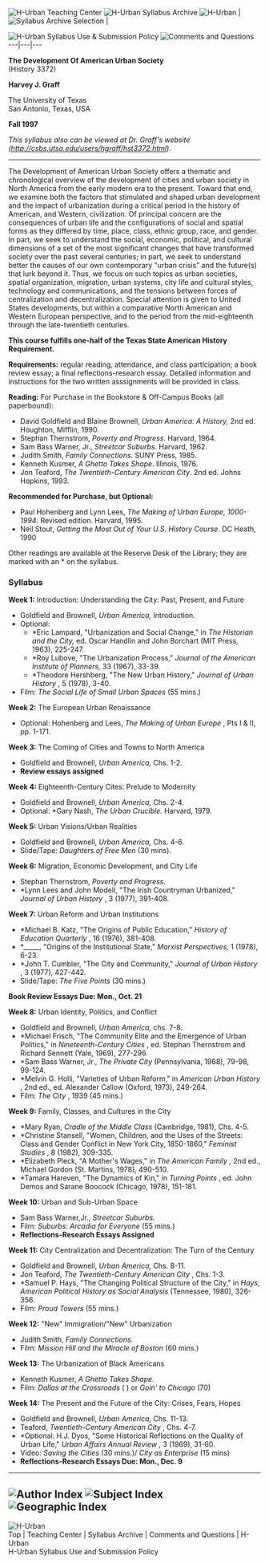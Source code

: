   
![H-Urban Teaching Center](../graphics/btnsyltc154x40.jpg) ![H-Urban Syllabus
Archive](../graphics/btnsylsa154x40.jpg)
![H-Urban](../graphics/btnsylhurban154x40.jpg) |  ![Syllabus Archive
Selection](../graphics/skysylarchselect.jpg) |



![H-Urban Syllabus Use & Submission Policy](../graphics/btnsyluse154x40.jpg)
![Comments and Questions](../graphics/btnsylcques154x40.jpg)  
---|---|---  
  
**The Development Of American Urban Society**  
(History 3372)  
  
**Harvey J. Graff**  
  
The University of Texas  
San Antonio, Texas, USA  
  
**Fall 1997**  
  

_This syllabus also can be viewed at Dr. Graff's website
(http://csbs.utsa.edu/users/hgraff/hst3372.html)._  
  
---  
  

The Development of American Urban Society offers a thematic and chronological
overview of the development of cities and urban society in North America from
the early modern era to the present. Toward that end, we examine both the
factors that stimulated and shaped urban development and the impact of
urbanization during a critical period in the history of American, and Western,
civilization. Of principal concern are the consequences of urban life and the
configurations of social and spatial forms as they differed by time, place,
class, ethnic group, race, and gender. In part, we seek to understand the
social, economic, political, and cultural dimensions of a set of the most
significant changes that have transformed society over the past several
centuries; in part, we seek to understand better the causes of our own
contemporary "urban crisis" and the future(s) that lurk beyond it. Thus, we
focus on such topics as urban societies, spatial organization, migration,
urban systems, city life and cultural styles, technology and communications,
and the tensions between forces of centralization and decentralization.
Special attention is given to United States developments, but within a
comparative North American and Western European perspective, and to the period
from the mid-eighteenth through the late-twentieth centuries.

**This course fulfills one-half of the Texas State American History
Requirement.**

**Requirements:** regular reading, attendance, and class participation; a book
review essay; a final reflections-research essay. Detailed information and
instructions for the two written asssignments will be provided in class.

**Reading:** For Purchase in the Bookstore  & Off-Campus Books (all
paperbound):

  * David Goldfield and Blaine Brownell, _Urban America: A History,_ 2nd ed. Houghton, Mifflin, 1990.
  * Stephan Thernstrom, _Poverty and Progress_. Harvard, 1964.
  * Sam Bass Warner, Jr., _Streetcar Suburbs_. Harvard, 1962.
  * Judith Smith, _Family Connections_. SUNY Press, 1985.
  * Kenneth Kusmer, _A Ghetto Takes Shape_. Illinois, 1976.
  * Jon Teaford, _The Twentieth-Century American City_. 2nd ed. Johns Hopkins, 1993.

**Recommended for Purchase, but Optional:**

  * Paul Hohenberg and Lynn Lees, _The Making of Urban Europe, 1000-1994_. Revised edition. Harvard, 1995.
  * Neil Stout, _Getting the Most Out of Your U.S. History Course_. DC Heath, 1990

Other readings are available at the Reserve Desk of the Library; they are
marked with an * on the syllabus.  

### Syllabus

**Week 1:** Introduction: Understanding the City: Past, Present, and Future

  * Goldfield and Brownell, _Urban America,_ Introduction.
  * Optional:
    * *Eric Lampard, "Urbanization and Social Change," in _The Historian and the City,_ ed. Oscar Handlin and John Borchart (MIT Press, 1963), 225-247.
    * *Roy Lubove, "The Urbanization Process," _Journal of the American Institute of Planners,_ 33 (1967), 33-39.
    * *Theodore Hershberg, "The New Urban History," _Journal of Urban History_ , 5 (1978), 3-40.
  * Film: _The Social Life of Small Urban Spaces_ (55 mins.)

**Week 2:** The European Urban Renaissance

  * Optional: Hohenberg and Lees, _The Making of Urban Europe_ , Pts I & II, pp. 1-171.

**Week 3:** The Coming of Cities and Towns to North America

  * Goldfield and Brownell, _Urban America,_ Chs. 1-2.
  * **Review essays assigned**

**Week 4:** Eighteenth-Century Cites: Prelude to Modernity

  * Goldfield and Brownell, _Urban America,_ Chs. 2-4.
  * Optional: *Gary Nash, _The Urban Crucible._ Harvard, 1979.

**Week 5:** Urban Visions/Urban Realities

  * Goldfield and Brownell, _Urban America,_ Chs. 4-6.
  * Slide/Tape: _Daughters of Free Men_ (30 mins).

**Week 6:** Migration, Economic Development, and City Life

  * Stephan Thernstrom, _Poverty and Progress._
  * *Lynn Lees and John Modell, "The Irish Countryman Urbanized," _Journal of Urban History_ , 3 (1977), 391-408.

**Week 7:** Urban Reform and Urban Institutions

  * *Michael B. Katz, "The Origins of Public Education," _History of Education Quarterly_ , 16 (1976), 381-408.
  * *_____, "Origins of the Institutional State," _Marxist Perspectives,_ 1 (1978), 6-23.
  * *John T. Cumbler, "The City and Community," _Journal of Urban History_ , 3 (1977), 427-442.
  * Slide/Tape: _The Five Points_ (30 mins.)
  
  
**Book Review Essays Due: Mon., Oct. 21**

**Week 8:** Urban Identity, Politics, and Conflict

  * Goldfield and Brownell, _Urban America,_ chs. 7-8.
  * *Michael Frisch, "The Community Elite and the Emergence of Urban Politics," in _Nineteenth-Century Cities_ , ed. Stephan Thernstrom and Richard Sennett (Yale, 1969), 277-296.
  * *Sam Bass Warner, Jr., _The Private City_ (Pennsylvania, 1968), 79-98, 99-124.
  * *Melvin G. Holli, "Varieties of Urban Reform," in _American Urban History_ , 2nd ed., ed. Alexander Callow (Oxford, 1973), 249-264.
  * Film: _The City_ , 1939 (45 mins.)

**Week 9:** Family, Classes, and Cultures in the City

  * *Mary Ryan, _Cradle of the Middle Class_ (Cambridge, 1981), Chs. 4-5.
  * *Christine Stansell, "Women, Children, and the Uses of the Streets: Class and Gender Conflict in New York City, 1850-1860," _Feminist Studies_ , 8 (1982), 309-335.
  * *Elizabeth Pleck, "A Mother's Wages," in _The American Family_ , 2nd ed., Michael Gordon (St. Martins, 1978), 490-510.
  * *Tamara Hareven, "The Dynamics of Kin," in _Turning Points_ , ed. John Demos and Sarane Boocock (Chicago, 1978), 151-181.

**Week 10:** Urban and Sub-Urban Space

  * Sam Bass Warner,Jr., _Streetcar Suburbs._
  * Film: _Suburbs: Arcadia for Everyone_ (55 mins.)
  * **Reflections-Research Essays Assigned**

**Week 11:** City Centralization and Decentralization: The Turn of the Century

  * Goldfield and Brownell, _Urban America,_ Chs. 8-11.
  * Jon Teaford, _The Twentieth-Century American City_ , Chs. 1-3.
  * *Samuel P. Hays, "The Changing Political Structure of the City," in _Hays, American Political History as Social Analysis_ (Tennessee, 1980), 326-356.
  * Film: _Proud Towers_ (55 mins.)

**Week 12:** "New" Immigration/"New" Urbanization

  * Judith Smith, _Family Connections._
  * Film: _Mission Hill and the Miracle of Boston_ (60 mins.)

**Week 13:** The Urbanization of Black Americans

  * Kenneth Kusmer, _A Ghetto Takes Shape._
  * Film: _Dallas at the Crossroads_ ( ) or _Goin' to Chicago_ (70)

**Week 14:** The Present and the Future of the City: Crises, Fears, Hopes

  * Goldfield and Brownell, _Urban America,_ Chs. 11-13.
  * Teaford, _Twentieth-Century American City_ , Chs. 4-7.
  * *Optional: H.J. Dyos, "Some Historical Reflections on the Quality of Urban Life," _Urban Affairs Annual Review_ , 3 (1969), 31-60.
  * Video: _Saving the Cities_ (30 mins.)/ _City as Enterprise_ (15 mins)
  * **Reflections-Research Essays Due: Mon., Dec. 9**  
---  
  


![Author Index](../graphics/btnsylauthor154x40.jpg) ![Subject
Index](../graphics/btnsylsubject154x40.jpg) ![Geographic
Index](../graphics/btnsylloc154x40.jpg)  
---  
  
![H-Urban](../graphics/skyhurban198x38.jpg)  
Top | Teaching Center | Syllabus Archive | Comments and Questions | H-Urban  
H-Urban Syllabus Use and Submission Policy  
  
  


